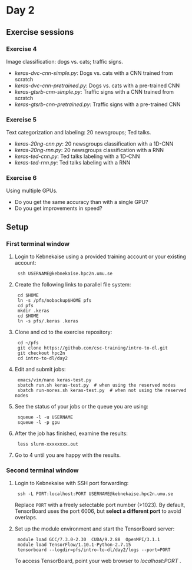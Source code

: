 # Day 2

## Exercise sessions

### Exercise 4

Image classification: dogs vs. cats; traffic signs.

* *keras-dvc-cnn-simple.py*: Dogs vs. cats with a CNN trained from scratch
* *keras-dvc-cnn-pretrained.py*: Dogs vs. cats with a pre-trained CNN
* *keras-gtsrb-cnn-simple.py*: Traffic signs with a CNN trained from scratch
* *keras-gtsrb-cnn-pretrained.py*: Traffic signs with a pre-trained CNN

### Exercise 5

Text categorization and labeling: 20 newsgroups; Ted talks.

* *keras-20ng-cnn.py*: 20 newsgroups classification with a 1D-CNN
* *keras-20ng-rnn.py*: 20 newsgroups classification with a RNN
* *keras-ted-cnn.py*: Ted talks labeling with a 1D-CNN
* *keras-ted-rnn.py*: Ted talks labeling with a RNN

### Exercise 6

Using multiple GPUs.  

* Do you get the same accuracy than with a single GPU?
* Do you get improvements in speed?

## Setup

### First terminal window

1. Login to Kebnekaise using a provided training account or your existing account:

        ssh USERNAME@kebnekaise.hpc2n.umu.se

2. Create the following links to parallel file system:
        
        cd $HOME
        ln -s /pfs/nobackup$HOME pfs
        cd pfs
        mkdir .keras 
        cd $HOME 
        ln -s pfs/.keras .keras

3. Clone and cd to the exercise repository:

        cd ~/pfs
        git clone https://github.com/csc-training/intro-to-dl.git
        git checkout hpc2n
        cd intro-to-dl/day2

4. Edit and submit jobs:

        emacs/vim/nano keras-test.py
        sbatch run.sh keras-test.py  # when using the reserved nodes
        sbatch run-nores.sh keras-test.py  # when not using the reserved nodes

5. See the status of your jobs or the queue you are using:

        squeue -l -u USERNAME
        squeue -l -p gpu

6. After the job has finished, examine the results:

        less slurm-xxxxxxxx.out

7. Go to 4 until you are happy with the results.

### Second terminal window

1. Login to Kebnekaise with SSH port forwarding:

        ssh -L PORT:localhost:PORT USERNAME@kebnekaise.hpc2n.umu.se
        
   Replace `PORT` with a freely selectable port number (>1023). By default, TensorBoard uses the port 6006, but **select a different port** to avoid overlaps. 

2. Set up the module environment and start the TensorBoard server:

        module load GCC/7.3.0-2.30  CUDA/9.2.88  OpenMPI/3.1.1
        module load TensorFlow/1.10.1-Python-2.7.15
        tensorboard --logdir=pfs/intro-to-dl/day2/logs --port=PORT

    To access TensorBoard, point your web browser to *localhost:PORT* .
